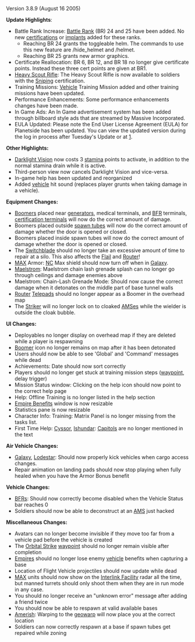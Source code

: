 Version 3.8.9 (August 16 2005)

**Update Highlights**:

- Battle Rank Increase: [Battle Rank](../terminology/Battle_Rank.md) (BR) 24 and
  25 have been added. No new
  [certifications](../certifications/Certifications.md) or
  [implants](../implants/Implants.md) added for these ranks.
  - Reaching BR 24 grants the toggleable helm. The commands to use this new
    feature are /hide_helmet and /helmet.
  - Reaching BR 25 grants new armor graphics.
- Certificate Reallocation: BR 6, BR 12, and BR 18 no longer give certificate
  points. Instead these three cert points are given at BR1.
- [Heavy Scout Rifle](../weapons/Heavy_Scout_Rifle.md): The Heavy Scout Rifle is
  now available to soldiers with the [Sniping](../certifications/Sniping.md)
  certification.
- Training Missions: [Vehicle](../vehicles/Vehicle.md) Training Mission added
  and other training missions have been updated.
- Performance Enhancements: Some performance enhancements changes have been
  made.
- In Game Ads: An In Game advertisement system has been added through billboard
  style ads that are streamed by Massive Incorporated.
- EULA Updated: Please note the End User License Agreement (EULA) for Planetside
  has been updated. You can view the updated version during the log in process
  after Tuesday's Update or at
  [1](http://planetside.station.sony.com/policies/license_agreement.jsp).

**Other Highlights:**

- [Darklight Vision](../implants/Darklight_Vision.md) now costs 3
  [stamina](../terminology/Stamina.md) points to activate, in addition to the
  normal stamina drain while it is active.
- Third-person view now cancels Darklight Vision and vice-versa.
- In-game help has been updated and reorganized
- Added [vehicle](../vehicles/Vehicle.md) hit sound (replaces player grunts when
  taking damage in a vehicle).

**Equipment Changes:**

- [Boomers](../weapons/Adaptive_Construction_Engine.md#remote-detonated-charge-boomer) placed near
  [generators](../items/Generator.md), medical terminals, and
  [BFR](../vehicles/BattleFrame_Robotics.md) terminals,
  [certification terminals](../items/Certification_Terminal.md) will now do the correct
  amount of damage.
- Boomers placed outside [spawn tubes](../items/Respawn_Tube.md) will now do the correct
  amount of damage whether the door is opened or closed.
- Boomers placed inside spawn tubes will now do the correct amount of damage
  whether the door is opened or closed.
- The [Switchblade](../items/Switchblade.md) should no longer take an excessive
  amount of time to repair at a silo. This also affects the
  [Flail](../vehicles/Flail.md) and [Router](../vehicles/Router.md)!
- [MAX](../armor/Mechanized_Assault_Exo-Suit.md) Armor:
  [NC](../etc/New_Conglomerate.md) Max shield should now turn off when in
  [Galaxy](../vehicles/Galaxy.md).
- [Maelstrom](../weapons/Maelstrom.md): Maelstrom chain lash grenade splash can
  no longer go through ceilings and damage enemies above
- Maelstrom: Chain-Lash Grenade Mode: Should now cause the correct damage when
  it detonates on the middle part of base tunnel walls
- [Router](../vehicles/Router.md) [Telepads](../weapons/Telepad.md) should no
  longer appear as a Boomer in the overhead map
- The [Striker](../weapons/Striker.md) will no longer lock on to cloaked
  [AMSes](../vehicles/Advanced_Mobile_Station.md) while the wielder is outside
  the cloak bubble.

**UI Changes:**

- Deployables no longer display on overhead map if they are deleted while a
  player is respawning
- [Boomer](../weapons/Adaptive_Construction_Engine.md#Boomer) icon no longer
  remains on map after it has been detonated
- Users should now be able to see 'Global' and 'Command' messages while dead
- Achievements: Date should now sort correctly
- Players should no longer get stuck at training mission steps
  ([waypoint](../terminology/Waypoint.md), delay trigger)
- Mission Status window: Clicking on the help icon should now point to the
  correct help page
- Help: Offline Training is no longer listed in the help section
- [Empire Benefits](../terminology/Empire_Benefit.md) window is now resizable
- Statistics pane is now resizable
- Character Info: Training: Matrix Panel is no longer missing from the tasks
  list.
- First Time Help: [Cyssor](../locations/Cyssor.md),
  [Ishundar](../locations/Ishundar.md): [Capitols](../locations/Capitol.md) are
  no longer mentioned in the text

**Air Vehicle Changes:**

- [Galaxy](../vehicles/Galaxy.md), [Lodestar](../vehicles/Lodestar.md): Should
  now properly kick vehicles when cargo access changes.
- Repair animation on landing pads should now stop playing when fully healed
  when you have the Armor Bonus benefit

**Vehicle Changes:**

- [BFRs](../vehicles/BattleFrame_Robotics.md): Should now correctly become
  disabled when the Vehicle Status bar reaches 0
- Soldiers should now be able to deconstruct at an
  [AMS](../vehicles/Advanced_Mobile_Station.md) just hacked

**Miscellaneous Changes:**

- Avatars can no longer become invisible if they move too far from a vehicle pad
  before the vehicle is created
- The [Orbital Strike](../commands/Orbital_Strike.md)
  [waypoint](../terminology/Waypoint.md) should no longer remain visible after
  completion
- [Empires](../terminology/Empire.md) should no longer lose enemy
  [vehicle](../vehicles/Vehicle.md) benefits when capturing a base
- Location of Flight Vehicle projectiles should now update while dead
- [MAX](../armor/Mechanized_Assault_Exo-Suit.md) units should now show on the
  [Interlink Facility](../locations/Interlink.md) radar all the time, but
  manned turrets should only shoot them when they are in run mode in any case.
- You should no longer receive an "unknown error" message after adding a friend
  twice
- You should now be able to respawn at valid available bases
- [Amerish](../locations/Amerish.md): Warping to the
  [geowarp](../locations/Geowarp.md) will now place you at the correct location
- Soldiers can now correctly respawn at a base if spawn tubes get repaired while
  zoning


